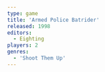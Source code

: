 ```yaml
---
type: game
title: 'Armed Police Batrider'
released: 1998
editors: 
  - Eighting
players: 2
genres:
  - 'Shoot Them Up'
---
```

